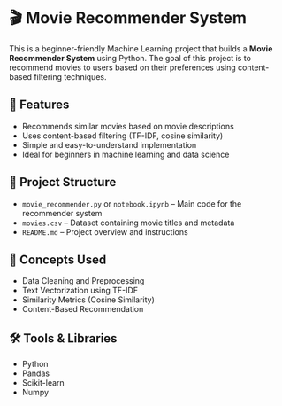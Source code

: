 # 🎬 Movie Recommender System

This is a beginner-friendly Machine Learning project that builds a **Movie Recommender System** using Python. The goal of this project is to recommend movies to users based on their preferences using content-based filtering techniques.

## 🚀 Features

- Recommends similar movies based on movie descriptions
- Uses content-based filtering (TF-IDF, cosine similarity)
- Simple and easy-to-understand implementation
- Ideal for beginners in machine learning and data science

## 📁 Project Structure

- `movie_recommender.py` or `notebook.ipynb` – Main code for the recommender system
- `movies.csv` – Dataset containing movie titles and metadata
- `README.md` – Project overview and instructions

## 🧠 Concepts Used

- Data Cleaning and Preprocessing
- Text Vectorization using TF-IDF
- Similarity Metrics (Cosine Similarity)
- Content-Based Recommendation

## 🛠️ Tools & Libraries

- Python
- Pandas
- Scikit-learn
- Numpy
